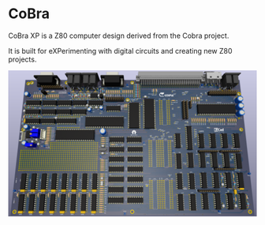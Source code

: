 # CoBra

CoBra XP is a Z80 computer design derived from the Cobra project.  

It is built for eXPerimenting with digital circuits and creating new Z80 projects.

![CoBra mainboard](https://github.com/ceteras/Cobra-Xp/blob/main/img/mainboard.png?raw=true)



